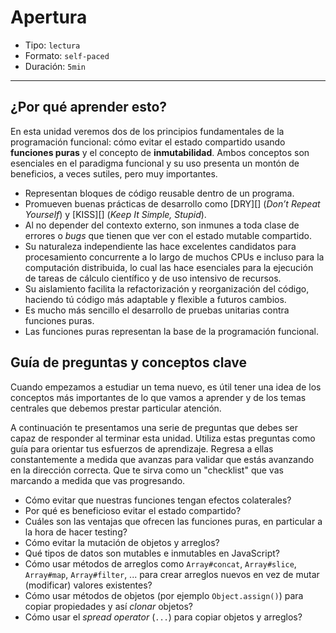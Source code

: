 # Apertura

* Tipo: `lectura`
* Formato: `self-paced`
* Duración: `5min`

***

## ¿Por qué aprender esto?

En esta unidad veremos dos de los principios fundamentales de la programación
funcional: cómo evitar el estado compartido usando **funciones puras** y el
concepto de **inmutabilidad**. Ambos conceptos son esenciales en el paradigma
funcional y su uso presenta un montón de beneficios, a veces sutiles, pero muy
importantes.

* Representan bloques de código reusable dentro de un programa.
* Promueven buenas prácticas de desarrollo como [DRY][]
  (*Don’t Repeat Yourself*) y [KISS][] (*Keep It Simple, Stupid*).
* Al no depender del contexto externo, son inmunes a toda clase de errores o
  *bugs* que tienen que ver con el estado mutable compartido.
* Su naturaleza independiente las hace excelentes candidatos para procesamiento
  concurrente a lo largo de muchos CPUs e incluso para la computación
  distribuida, lo cual las hace esenciales para la ejecución de tareas de
  cálculo científico y de uso intensivo de recursos.
* Su aislamiento facilita la refactorización y reorganización del código,
  haciendo tú código más adaptable y flexible a futuros cambios.
* Es mucho más sencillo el desarrollo de pruebas unitarias contra funciones
  puras.
* Las funciones puras representan la base de la programación funcional.

## Guía de preguntas y conceptos clave

Cuando empezamos a estudiar un tema nuevo, es útil tener una idea de los
conceptos más importantes de lo que vamos a aprender y de los temas centrales
que debemos prestar particular atención.

A continuación te presentamos una serie de preguntas que debes ser capaz de
responder al terminar esta unidad. Utiliza estas preguntas como guía para
orientar tus esfuerzos de aprendizaje. Regresa a ellas constantemente a medida
que avanzas para validar que estás avanzando en la dirección correcta. Que te
sirva como un "checklist" que vas marcando a medida que vas progresando.

* Cómo evitar que nuestras funciones tengan efectos colaterales?
* Por qué es beneficioso evitar el estado compartido?
* Cuáles son las ventajas que ofrecen las funciones puras, en particular a la
  hora de hacer testing?
* Cómo evitar la mutación de objetos y arreglos?
* Qué tipos de datos son mutables e inmutables en JavaScript?
* Cómo usar métodos de arreglos como `Array#concat`, `Array#slice`, `Array#map`,
  `Array#filter`, ... para crear arreglos nuevos en vez de mutar (modificar)
  valores existentes?
* Cómo usar métodos de objetos (por ejemplo `Object.assign()`) para copiar
  propiedades y así *clonar* objetos?
* Cómo usar el *spread operator* (`...`) para copiar objetos y arreglos?
